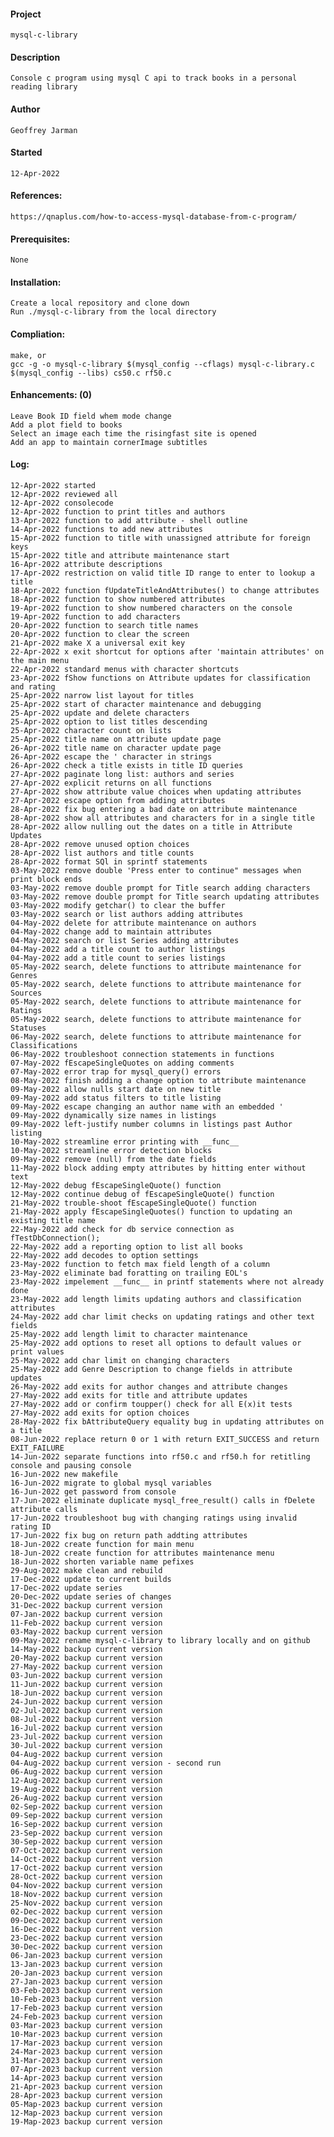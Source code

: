 #### Project
    mysql-c-library
#### Description
    Console c program using mysql C api to track books in a personal reading library
#### Author
    Geoffrey Jarman
#### Started
    12-Apr-2022
#### References:
    https://qnaplus.com/how-to-access-mysql-database-from-c-program/
#### Prerequisites:
    None
#### Installation:
    Create a local repository and clone down
    Run ./mysql-c-library from the local directory
#### Compliation:
    make, or
    gcc -g -o mysql-c-library $(mysql_config --cflags) mysql-c-library.c $(mysql_config --libs) cs50.c rf50.c
#### Enhancements: (0)
    Leave Book ID field whem mode change
    Add a plot field to books
    Select an image each time the risingfast site is opened
    Add an app to maintain cornerImage subtitles
#### Log:
    12-Apr-2022 started
    12-Apr-2022 reviewed all
    12-Apr-2022 consolecode
    12-Apr-2022 function to print titles and authors
    13-Apr-2022 function to add attribute - shell outline
    14-Apr-2022 functions to add new attributes
    15-Apr-2022 function to title with unassigned attribute for foreign keys
    15-Apr-2022 title and attribute maintenance start
    16-Apr-2022 attribute descriptions
    17-Apr-2022 restriction on valid title ID range to enter to lookup a title
    18-Apr-2022 function fUpdateTitleAndAttributes() to change attributes
    18-Apr-2022 function to show numbered attributes
    19-Apr-2022 function to show numbered characters on the console
    19-Apr-2022 function to add characters
    20-Apr-2022 function to search title names
    20-Apr-2022 function to clear the screen
    21-Apr-2022 make X a universal exit key
    22-Apr-2022 x exit shortcut for options after 'maintain attributes' on the main menu
    22-Apr-2022 standard menus with character shortcuts
    23-Apr-2022 fShow functions on Attribute updates for classification and rating
    25-Apr-2022 narrow list layout for titles
    25-Apr-2022 start of character maintenance and debugging
    25-Apr-2022 update and delete characters
    25-Apr-2022 option to list titles descending
    25-Apr-2022 character count on lists
    25-Apr-2022 title name on attribute update page
    26-Apr-2022 title name on character update page
    26-Apr-2022 escape the ' character in strings
    26-Apr-2022 check a title exists in title ID queries
    27-Apr-2022 paginate long list: authors and series
    27-Apr-2022 explicit returns on all functions
    27-Apr-2022 show attribute value choices when updating attributes
    27-Apr-2022 escape option from adding attributes
    28-Apr-2022 fix bug entering a bad date on attribute maintenance
    28-Apr-2022 show all attributes and characters for in a single title
    28-Apr-2022 allow nulling out the dates on a title in Attribute Updates
    28-Apr-2022 remove unused option choices
    28-Apr-2022 list authors and title counts
    28-Apr-2022 format SQl in sprintf statements
    03-May-2022 remove double 'Press enter to continue" messages when print block ends
    03-May-2022 remove double prompt for Title search adding characters
    03-May-2022 remove double prompt for Title search updating attributes
    03-May-2022 modify getchar() to clear the buffer
    03-May-2022 search or list authors adding attributes
    04-May-2022 delete for attribute maintenance on authors
    04-May-2022 change add to maintain attributes
    04-May-2022 search or list Series adding attributes
    04-May-2022 add a title count to author listings
    04-May-2022 add a title count to series listings
    05-May-2022 search, delete functions to attribute maintenance for Genres
    05-May-2022 search, delete functions to attribute maintenance for Sources
    05-May-2022 search, delete functions to attribute maintenance for Ratings
    05-May-2022 search, delete functions to attribute maintenance for Statuses
    06-May-2022 search, delete functions to attribute maintenance for Classifications
    06-May-2022 troubleshoot connection statements in functions
    07-May-2022 fEscapeSingleQuotes on adding comments
    07-May-2022 error trap for mysql_query() errors
    08-May-2022 finish adding a change option to attribute maintenance
    09-May-2022 allow nulls start date on new title
    09-May-2022 add status filters to title listing
    09-May-2022 escape changing an author name with an embedded '
    09-May-2022 dynamically size names in listings
    09-May-2022 left-justify number columns in listings past Author listing
    10-May-2022 streamline error printing with __func__
    10-May-2022 streamline error detection blocks
    09-May-2022 remove (null) from the date fields
    11-May-2022 block adding empty attributes by hitting enter without text
    12-May-2022 debug fEscapeSingleQuote() function
    12-May-2022 continue debug of fEscapeSingleQuote() function
    21-May-2022 trouble-shoot fEscapeSingleQuote() function
    21-May-2022 apply fEscapeSingleQuotes() function to updating an existing title name
    22-May-2022 add check for db service connection as fTestDbConnection();
    22-May-2022 add a reporting option to list all books
    22-May-2022 add decodes to option settings
    23-May-2022 function to fetch max field length of a column
    23-May-2022 eliminate bad foratting on trailing EOL's
    23-May-2022 impelement __func__ in printf statements where not already done
    23-May-2022 add length limits updating authors and classification attributes
    24-May-2022 add char limit checks on updating ratings and other text fields
    25-May-2022 add length limit to character maintenance
    25-May-2022 add options to reset all options to default values or print values
    25-May-2022 add char limit on changing characters
    25-May-2022 add Genre Description to change fields in attribute updates
    26-May-2022 add exits for author changes and attribute changes
    27-May-2022 add exits for title and attribute updates
    27-May-2022 add or confirm toupper() check for all E(x)it tests
    27-May-2022 add exits for option choices
    28-May-2022 fix bAttributeQuery equality bug in updating attributes on a title
    08-Jun-2022 replace return 0 or 1 with return EXIT_SUCCESS and return EXIT_FAILURE
    14-Jun-2022 separate functions into rf50.c and rf50.h for retitling console and pausing console
    16-Jun-2022 new makefile
    16-Jun-2022 migrate to global mysql variables
    16-Jun-2022 get password from console
    17-Jun-2022 eliminate duplicate mysql_free_result() calls in fDelete attribute calls
    17-Jun-2022 troubleshoot bug with changing ratings using invalid rating ID
    17-Jun-2022 fix bug on return path addting attributes
    18-Jun-2022 create function for main menu
    18-Jun-2022 create function for attributes maintenance menu
    18-Jun-2022 shorten variable name pefixes
    29-Aug-2022 make clean and rebuild
    17-Dec-2022 update to current builds
    17-Dec-2022 update series
    20-Dec-2022 update series of changes
    31-Dec-2022 backup current version
    07-Jan-2022 backup current version
    11-Feb-2022 backup current version
    03-May-2022 backup current version
    09-May-2022 rename mysql-c-library to library locally and on github
    14-May-2022 backup current version
    20-May-2022 backup current version
    27-May-2022 backup current version
    03-Jun-2022 backup current version
    11-Jun-2022 backup current version
    18-Jun-2022 backup current version
    24-Jun-2022 backup current version
    02-Jul-2022 backup current version
    08-Jul-2022 backup current version
    16-Jul-2022 backup current version
    23-Jul-2022 backup current version
    30-Jul-2022 backup current version
    04-Aug-2022 backup current version
    04-Aug-2022 backup current version - second run
    06-Aug-2022 backup current version
    12-Aug-2022 backup current version
    19-Aug-2022 backup current version
    26-Aug-2022 backup current version
    02-Sep-2022 backup current version
    09-Sep-2022 backup current version
    16-Sep-2022 backup current version
    23-Sep-2022 backup current version
    30-Sep-2022 backup current version
    07-Oct-2022 backup current version
    14-Oct-2022 backup current version
    17-Oct-2022 backup current version
    28-Oct-2022 backup current version
    04-Nov-2022 backup current version
    18-Nov-2022 backup current version
    25-Nov-2022 backup current version
    02-Dec-2022 backup current version
    09-Dec-2022 backup current version
    16-Dec-2022 backup current version
    23-Dec-2022 backup current version
    30-Dec-2022 backup current version
    06-Jan-2023 backup current version
    13-Jan-2023 backup current version
    20-Jan-2023 backup current version
    27-Jan-2023 backup current version
    03-Feb-2023 backup current version
    10-Feb-2023 backup current version
    17-Feb-2023 backup current version
    24-Feb-2023 backup current version
    03-Mar-2023 backup current version
    10-Mar-2023 backup current version
    17-Mar-2023 backup current version
    24-Mar-2023 backup current version
    31-Mar-2023 backup current version
    07-Apr-2023 backup current version
    14-Apr-2023 backup current version
    21-Apr-2023 backup current version
    28-Apr-2023 backup current version
    05-Map-2023 backup current version
    12-Map-2023 backup current version
    19-Map-2023 backup current version
